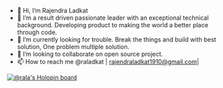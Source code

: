 - 👋 Hi, I’m Rajendra Ladkat
- 👀 I’m a result driven passionate leader with an exceptional technical background. Developing product to making the world a better place through code.
- 🌱 I’m currently looking for trouble. Break the things and build with best solution, One problem multiple solution. 
- 💞️ I’m looking to collaborate on open source project.
- 📫 How to reach me @raladkat | rajendraladkat1910@gmail.com|

[![@rala's Holopin board](https://holopin.me/rala)](https://holopin.io/@rala)
